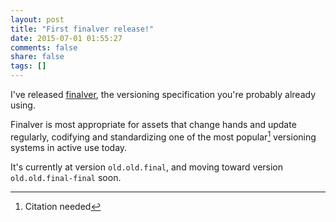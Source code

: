 ```yaml
---
layout: post
title: "First finalver release!"
date: 2015-07-01 01:55:27
comments: false
share: false
tags: []
---
```


I've released [finalver](http://billiam.github.io/finalver), the versioning specification you're probably already using.

Finalver is most appropriate for assets that change hands and update regularly, codifying and standardizing one of the most popular[^1] versioning systems in active use today.

It's currently at version `old.old.final`, and moving toward version `old.old.final-final` soon.

[^1]: Citation needed